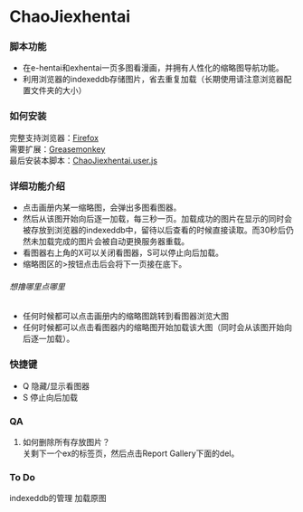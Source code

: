 # ChaoJiexhentai
### 脚本功能
*  在e-hentai和exhentai一页多图看漫画，并拥有人性化的缩略图导航功能。
*  利用浏览器的indexeddb存储图片，省去重复加载（长期使用请注意浏览器配置文件夹的大小）

### 如何安装
完整支持浏览器：[Firefox](http://sourceforge.net/projects/pcxfirefox/ "推荐pcx编译版")  
需要扩展：[Greasemonkey](https://addons.mozilla.org/zh-CN/firefox/addon/greasemonkey/?src=search)  
最后安装本脚本：[ChaoJiexhentai.user.js](https://github.com/gameclamp/ChaoJiexhentai/raw/master/ChaoJiexhentai.user.js)

### 详细功能介绍
*  点击画册内某一缩略图，会弹出多图看图器。  
*  然后从该图开始向后逐一加载，每三秒一页。加载成功的图片在显示的同时会被存放到浏览器的indexeddb中，留待以后查看的时候直接读取。而30秒后仍然未加载完成的图片会被自动更换服务器重载。  
*  看图器右上角的X可以关闭看图器，S可以停止向后加载。
*  缩略图区的>按钮点击后会将下一页接在底下。

###### 想撸哪里点哪里
*  任何时候都可以点击画册内的缩略图跳转到看图器浏览大图  
*  任何时候都可以点击看图器内的缩略图开始加载该大图（同时会从该图开始向后逐一加载）。

### 快捷键
*  Q  隐藏/显示看图器
*  S  停止向后加载

### QA
1.  如何删除所有存放图片？  
    关剩下一个ex的标签页，然后点击Report Gallery下面的del。

### To Do
indexeddb的管理
加载原图
